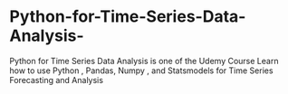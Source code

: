# Python-for-Time-Series-Data-Analysis-
Python for Time Series Data Analysis is one of the Udemy Course 
Learn how to use Python , Pandas, Numpy , and Statsmodels for Time Series Forecasting and Analysis
